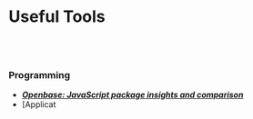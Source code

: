 Useful Tools
==========


 <br/><br/>


### Programming
- [___Openbase: JavaScript package insights and comparison___](https://openbase.io/)
- [Applicat